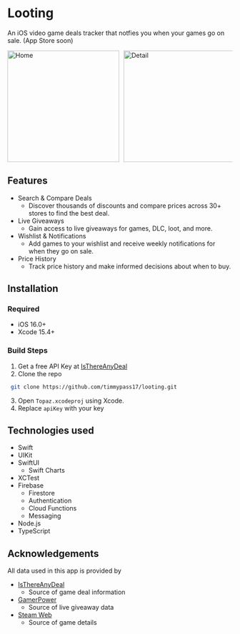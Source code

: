 # Looting
An iOS video game deals tracker that notfies you when your games go on sale. (App Store soon)

<div style="display: flex; overflow-x: auto;">
    <img src="https://is1-ssl.mzstatic.com/image/thumb/PurpleSource211/v4/36/ab/4b/36ab4bc6-b2c3-3207-e3d6-b4556e3b036d/7458e303-46d5-48c0-9b1b-031ce42571e6_home.png/400x800bb.png" alt="Home" width="250" style="margin-right: 10px;">
    <img src="https://is1-ssl.mzstatic.com/image/thumb/PurpleSource211/v4/f1/59/18/f1591870-e262-cfb5-4844-6f3aa4a6f17a/7a400d6f-94ac-45ae-8c02-f0e0f1d69d6b_detail.png/400x800bb.png" alt="Detail" width="250" style="margin-right: 10px;">
    <img src="https://is1-ssl.mzstatic.com/image/thumb/PurpleSource211/v4/63/f2/bf/63f2bf78-c4d3-25f0-87f8-9e438347e159/683b1967-eec8-4a1b-9dc6-430e1f0f3a0b_detail2.png/400x800bb.png" alt="Deals" width="250" style="margin-right: 10px;">
    <img src="https://is1-ssl.mzstatic.com/image/thumb/PurpleSource211/v4/cf/f4/1d/cff41dc0-93d9-c4fe-d777-54b3db3f91e3/d433d882-dbee-4b39-8350-87ee4e3752ab_giveaway.png/400x800bb.png" alt="Giveaway" width="250" style="margin-right: 10px;">
    <img src="https://is1-ssl.mzstatic.com/image/thumb/PurpleSource211/v4/15/56/ad/1556adca-01ab-a54c-39c5-9ce369c682c5/1a9238e0-5f27-493c-823d-3b2171817193_wishlist.png/400x800bb.png" alt="Wishlist" width="250">
</div>

## Features
- Search & Compare Deals
  - Discover thousands of discounts and compare prices across 30+ stores to find the best deal.
- Live Giveaways
  - Gain access to live giveaways for games, DLC, loot, and more.
- Wishlist & Notifications
  - Add games to your wishlist and receive weekly notifications for when they go on sale.
- Price History
  - Track price history and make informed decisions about when to buy.

## Installation

### Required
- iOS 16.0+
- Xcode 15.4+

### Build Steps
1. Get a free API Key at [IsThereAnyDeal](https://isthereanydeal.com/)
2. Clone the repo
  ```sh
   git clone https://github.com/timmypass17/looting.git
   ```
3. Open `Topaz.xcodeproj` using Xcode.
4. Replace `apiKey` with your key

## Technologies used
- Swift
- UIKit
- SwiftUI
  - Swift Charts
- XCTest
- Firebase
  - Firestore
  - Authentication
  - Cloud Functions
  - Messaging
- Node.js
- TypeScript

## Acknowledgements
All data used in this app is provided by
  - [IsThereAnyDeal](https://isthereanydeal.com/)
    - Source of game deal information
  - [GamerPower](https://www.gamerpower.com/)
    - Source of live giveaway data
  - [Steam Web](https://steamcommunity.com/dev)
    - Source of game details
